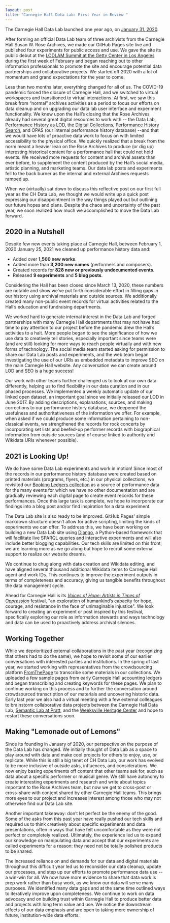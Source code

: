 ```yaml
---
layout: post
title: "Carnegie Hall Data Lab: First Year in Review "
---
```

The Carnegie Hall Data Lab launched one year ago, on <a href="https://carnegiehall.github.io/datalab/2020/01/31/helloworld.html" target="_blank">January 31, 2020</a>.

After forming an official Data Lab team of three archivists from the Carnegie Hall Susan W. Rose Archives, we made our GitHub Pages site live and published four experiments for public access and use. We gave the site its public debut at the <a href="https://carnegiehall.github.io/datalab/2020/02/21/lodlam2020recap.html" target="_blank">LODLAM Summit at the Getty Center in Los Angeles</a> during the first week of February and began reaching out to other information professionals to promote the site and encourage potential data partnerships and collaborative projects. We started off 2020 with a lot of momentum and grand expectations for the year to come.  

Less than two months later, everything changed for all of us. The COVID-19 pandemic forced the closure of Carnegie Hall, and we switched to virtual workspaces and transitioned to virtual interactions. At first, we saw this break from “normal” archives activities as a period to focus our efforts on data cleanup and on upgrading our data lab user interface and experiment functionality. We knew upon the Hall’s closing that the Rose Archives already had several great digital resources to work with -- the Data Lab, <a href="http://data.carnegiehall.org/" target="_blank">Performance History as LOD</a>, <a href="https://collections.carnegiehall.org/" target="_blank">the Digital Collections</a>, 
<a href="https://www.carnegiehall.org/About/History/Performance-History-Search" target="_blank">Performance History Search</a>, and OPAS (our internal performance history database) --and that we would have lots of proactive data work to focus on with limited accessibility to the physical office. We quickly realized that a break from the norm meant a heavier lean on the Rose Archives to produce (or dig up) interesting historical content for a performance hall that could not hold events. We received more requests for content and archival assets than ever before, to supplement the content produced by the Hall’s social media, artistic planning, and marketing teams. Our data lab posts and experiments fell to the back burner as the internal and external Archives requests ramped up. 

When we (virtually) sat down to discuss this reflective post on our first full year as the CH Data Lab, we thought we would write up a quick post expressing our disappointment in the way things played out but outlining our future hopes and plans. Despite the chaos and uncertainty of the past year, we soon realized how much we accomplished to move the Data Lab forward.  

## 2020 in a Nutshell 

Despite few new events taking place at Carnegie Hall, between February 1, 2020 January 25, 2021 we cleaned up performance history data and: 

* Added over **1,500 new works**. 
* Added more than **3,200 new names** (performers and composers). 
* Created records for **828 new or previously undocumented events**. 
* Released **9 experiments** and **5 blog posts**. 

Considering the Hall has been closed since March 13, 2020, these numbers are notable and show we’ve put forth considerable effort in filling gaps in our history using archival materials and outside sources. We additionally created many non-public event records for virtual activities related to the Hall’s education and fundraising departments. 

We worked hard to generate internal interest in the Data Lab and forged partnerships with many Carnegie Hall departments that may not have had time to pay attention to our project before the pandemic drew the Hall’s activities to a halt. More people began to see the significance of how we use data to creatively tell stories, especially important since teams were (and are still) looking for more ways to reach people virtually and with new forms of technology. The social media team started asking for permission to share our Data Lab posts and experiments, and the web team began investigating the use of our URIs as embedded metadata to improve SEO on the main Carnegie Hall website. Any  conversation we can create around LOD and SEO is a huge success! 

Our work with other teams further challenged us to look at our own data differently, helping us to find flexibility in our data curation and in our phased processes. We implemented a weekly automatic update of our linked open dataset, an important goal since we initially released our LOD in June 2017. By adding descriptions, explanations, sources, and making corrections to our performance history database, we deepened the usefulness and authoritativeness of the information we offer. For example, when asked if we could produce some information pertaining to non-classical events, we strengthened the records for rock concerts by incorporating set lists and beefed-up performer records with biographical information from outside sources (and of course linked to authority and Wikidata URIs whenever possible). 

## 2021 is Looking Up! 

We do have some Data Lab experiments and work in motion! Since most of the records in our performance history database were created based on printed materials (programs, flyers, etc.) in our physical collections, we revisited our <a href="https://collections.carnegiehall.org/Package/2RRM1TCSBJOS" target="_blank">Booking Ledgers collection</a> as a source of performance data for the many events for which we have no other documentation and are gradually reviewing each digital page to create event records for these performances. Once this large task is complete, we hope to incorporate our findings into a blog post and/or find inspiration for a data experiment.  

The Data Lab site is also ready to be improved. GitHub Pages' simple markdown structure doesn’t allow for active scripting, limiting the kinds of experiments we can offer. To address this, we have been working on building a new Data Lab site using <a href="https://www.djangoproject.com/" target="_blank">Django</a>, a Python-based framework that will facilitate live SPARQL queries and interactive experiments and will also include better blogging capabilities. Our tech skills are limited on this front; we are learning more as we go along but hope to recruit some external support to realize our website dreams.   

We continue to chug along with data creation and Wikidata editing, and have aligned  several thousand additional Wikidata items to Carnegie Hall agent and work IDs. This continues to improve the experiment outputs in terms of completeness and accuracy, giving us tangible benefits throughout the data management cycle. 

Ahead for Carnegie Hall is its *<a href="https://www.carnegiehall.org/Events/Highlights/Voices-of-Hope" target="_blank">Voices of Hope: Artists in Times of Oppression</a>* festival, "an exploration of humankind’s capacity for hope, courage, and resistance in the face of unimaginable injustice". We look forward to creating an experiment or post inspired by this festival, specifically exploring our role as information stewards and ways technology and data can be used to proactively address archival silences. 

## Working Together 

While we deprioritized external collaborations in the past year (recognizing that others had to do the same), we hope to revisit some of our earlier conversations with interested parties and institutions. In the spring of last year, we started working with representatives from the crowdsourcing platform <a href="https://fromthepage.com/" target="_blank">FromThePage</a> to transcribe some materials in our collections. We uploaded a few sample pages from early Carnegie Hall accounting ledgers and began transcribing and creating keywords for these pages. We plan to continue working on this process and to further the conversation around crowdsourced transcription of our materials and uncovering historic data. Early last year we also had a virtual meeting with a few external colleagues to brainstorm collaborative data projects between the Carnegie Hall Data Lab, <a href="https://semlab.io/" target="_blank">Semantic Lab at Pratt</a>, and the <a href="https://www.weeksvillesociety.org/" target="_blank">Weeksville Heritage Center</a> and hope to restart these conversations soon. 

## Making "Lemonade out of Lemons" 

Since its founding in January of 2020, our perspective on the purpose of the Data Lab has changed. We initially thought of Data Lab as a space to play around with data and make cool projects for others to enjoy, use, or replicate. While this is still a big tenet of CH Data Lab, our work has evolved to be more inclusive of outside asks, influences, and considerations. We now enjoy basing experiments off content that other teams ask for, such as data about a specific performer or musical genre. We still have autonomy to create interesting experiments and research and write about topics important to the Rose Archives team, but now we get to cross-post or cross-share with content shared by other Carnegie Hall teams. This brings more eyes to our project and increases interest among those who may not otherwise find our Data Lab site.  

Another important takeaway: don’t let perfect be the enemy of the good. Some of the asks from this past year have really pushed our tech skills and required us to think creatively about specific experiments and data presentations, often in ways that have felt uncomfortable as they were not perfect or completely realized. Ultimately, the experience led us to expand our knowledge on manipulating data and accept that our experiments are called experiments for a reason: they need not be totally polished products to be shared. 

The increased reliance on and demands for our data and digital materials throughout this difficult year led us to reconsider our data cleanup, update our processes, and step up our efforts to promote performance data use -- a win-win for all. We now have more evidence to share that data work is prep work rather than busy work, as we know our data will serve many purposes. We identified many data gaps and at the same time outlined ways to iteratively improve upon completeness. We continue to work on data advocacy and on building trust within Carnegie Hall to produce better data and projects with long term value and use. We notice the downstream effects of our data emphasis and are open to taking more ownership of future, institution-wide data efforts. 
